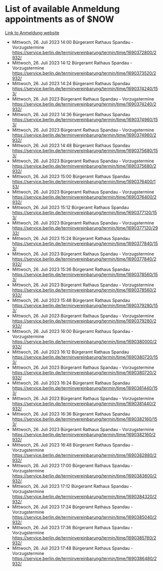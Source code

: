# List of available Anmeldung appointments as of $NOW
[Link to Anmeldung website](https://service.berlin.de/terminvereinbarung/termin/tag.php?termin=1&anliegen[]=120686&dienstleisterlist=122210,122217,327316,122219,327312,122227,327314,122231,327346,122243,327348,122254,122252,329742,122260,329745,122262,329748,122271,327278,122273,327274,122277,327276,330436,122280,327294,122282,327290,122284,327292,122291,327270,122285,327266,122286,327264,122296,327268,150230,329760,122297,327286,122294,327284,122312,329763,122314,329775,122304,327330,122311,327334,122309,327332,317869,122281,327352,122279,329772,122283,122276,327324,122274,327326,122267,329766,122246,327318,122251,327320,122257,327322,122208,327298,122226,327300&herkunft=http%3A%2F%2Fservice.berlin.de%2Fdienstleistung%2F120686%2F)
- Mittwoch, 26. Juli 2023 14:00 Bürgeramt Rathaus Spandau - Vorzugstermine https://service.berlin.de/terminvereinbarung/termin/time/1690372800/2932/
- Mittwoch, 26. Juli 2023 14:12 Bürgeramt Rathaus Spandau - Vorzugstermine https://service.berlin.de/terminvereinbarung/termin/time/1690373520/2932/
- Mittwoch, 26. Juli 2023 14:24 Bürgeramt Rathaus Spandau https://service.berlin.de/terminvereinbarung/termin/time/1690374240/153/
- Mittwoch, 26. Juli 2023  Bürgeramt Rathaus Spandau - Vorzugstermine https://service.berlin.de/terminvereinbarung/termin/time/1690374240/2932/
- Mittwoch, 26. Juli 2023 14:36 Bürgeramt Rathaus Spandau https://service.berlin.de/terminvereinbarung/termin/time/1690374960/153/
- Mittwoch, 26. Juli 2023  Bürgeramt Rathaus Spandau - Vorzugstermine https://service.berlin.de/terminvereinbarung/termin/time/1690374960/2932/
- Mittwoch, 26. Juli 2023 14:48 Bürgeramt Rathaus Spandau https://service.berlin.de/terminvereinbarung/termin/time/1690375680/153/
- Mittwoch, 26. Juli 2023  Bürgeramt Rathaus Spandau - Vorzugstermine https://service.berlin.de/terminvereinbarung/termin/time/1690375680/2932/
- Mittwoch, 26. Juli 2023 15:00 Bürgeramt Rathaus Spandau https://service.berlin.de/terminvereinbarung/termin/time/1690376400/153/
- Mittwoch, 26. Juli 2023  Bürgeramt Rathaus Spandau - Vorzugstermine https://service.berlin.de/terminvereinbarung/termin/time/1690376400/2932/
- Mittwoch, 26. Juli 2023 15:12 Bürgeramt Rathaus Spandau https://service.berlin.de/terminvereinbarung/termin/time/1690377120/153/
- Mittwoch, 26. Juli 2023  Bürgeramt Rathaus Spandau - Vorzugstermine https://service.berlin.de/terminvereinbarung/termin/time/1690377120/2932/
- Mittwoch, 26. Juli 2023 15:24 Bürgeramt Rathaus Spandau https://service.berlin.de/terminvereinbarung/termin/time/1690377840/153/
- Mittwoch, 26. Juli 2023  Bürgeramt Rathaus Spandau - Vorzugstermine https://service.berlin.de/terminvereinbarung/termin/time/1690377840/2932/
- Mittwoch, 26. Juli 2023 15:36 Bürgeramt Rathaus Spandau https://service.berlin.de/terminvereinbarung/termin/time/1690378560/153/
- Mittwoch, 26. Juli 2023  Bürgeramt Rathaus Spandau - Vorzugstermine https://service.berlin.de/terminvereinbarung/termin/time/1690378560/2932/
- Mittwoch, 26. Juli 2023 15:48 Bürgeramt Rathaus Spandau https://service.berlin.de/terminvereinbarung/termin/time/1690379280/153/
- Mittwoch, 26. Juli 2023  Bürgeramt Rathaus Spandau - Vorzugstermine https://service.berlin.de/terminvereinbarung/termin/time/1690379280/2932/
- Mittwoch, 26. Juli 2023 16:00 Bürgeramt Rathaus Spandau - Vorzugstermine https://service.berlin.de/terminvereinbarung/termin/time/1690380000/2932/
- Mittwoch, 26. Juli 2023 16:12 Bürgeramt Rathaus Spandau https://service.berlin.de/terminvereinbarung/termin/time/1690380720/153/
- Mittwoch, 26. Juli 2023  Bürgeramt Rathaus Spandau - Vorzugstermine https://service.berlin.de/terminvereinbarung/termin/time/1690380720/2932/
- Mittwoch, 26. Juli 2023 16:24 Bürgeramt Rathaus Spandau https://service.berlin.de/terminvereinbarung/termin/time/1690381440/153/
- Mittwoch, 26. Juli 2023  Bürgeramt Rathaus Spandau - Vorzugstermine https://service.berlin.de/terminvereinbarung/termin/time/1690381440/2932/
- Mittwoch, 26. Juli 2023 16:36 Bürgeramt Rathaus Spandau https://service.berlin.de/terminvereinbarung/termin/time/1690382160/153/
- Mittwoch, 26. Juli 2023  Bürgeramt Rathaus Spandau - Vorzugstermine https://service.berlin.de/terminvereinbarung/termin/time/1690382160/2932/
- Mittwoch, 26. Juli 2023 16:48 Bürgeramt Rathaus Spandau - Vorzugstermine https://service.berlin.de/terminvereinbarung/termin/time/1690382880/2932/
- Mittwoch, 26. Juli 2023 17:00 Bürgeramt Rathaus Spandau - Vorzugstermine https://service.berlin.de/terminvereinbarung/termin/time/1690383600/2932/
- Mittwoch, 26. Juli 2023 17:12 Bürgeramt Rathaus Spandau - Vorzugstermine https://service.berlin.de/terminvereinbarung/termin/time/1690384320/2932/
- Mittwoch, 26. Juli 2023 17:24 Bürgeramt Rathaus Spandau - Vorzugstermine https://service.berlin.de/terminvereinbarung/termin/time/1690385040/2932/
- Mittwoch, 26. Juli 2023 17:36 Bürgeramt Rathaus Spandau - Vorzugstermine https://service.berlin.de/terminvereinbarung/termin/time/1690385760/2932/
- Mittwoch, 26. Juli 2023 17:48 Bürgeramt Rathaus Spandau - Vorzugstermine https://service.berlin.de/terminvereinbarung/termin/time/1690386480/2932/
